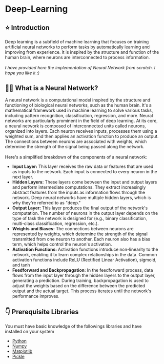 # Deep-Learning


## ⭐️ Introduction
Deep learning is a subfield of machine learning that focuses on training artificial neural networks to perform tasks by automatically learning and improving from experience. It is inspired by the structure and function of the human brain, where neurons are interconnected to process information. <br><br> *I have provided here the implementation of Neural Network from scratch. I hope you like it :)*

## 👨‍💻 What is a Neural Network?
A neural network is a computational model inspired by the structure and functioning of biological neural networks, such as the human brain. It's a mathematical framework used in machine learning to solve various tasks, including pattern recognition, classification, regression, and more. Neural networks are particularly prominent in the field of deep learning. At its core, a neural network is composed of interconnected units called neurons, organized into layers. Each neuron receives inputs, processes them using a weighted sum, and then applies an activation function to produce an output. The connections between neurons are associated with weights, which determine the strength of the signal being passed along the network. <br><br> Here's a simplified breakdown of the components of a neural network:
- **Input Layer:** This layer receives the raw data or features that are used as inputs to the network. Each input is connected to every neuron in the next layer.
- **Hidden Layers:** These layers come between the input and output layers and perform intermediate computations. They extract increasingly abstract features from the inputs as information flows through the network. Deep neural networks have multiple hidden layers, which is why they're referred to as "deep."
- **Output Layer:** This layer produces the final output of the network's computation. The number of neurons in the output layer depends on the type of task the network is designed for (e.g., binary classification, multi-class classification, regression, etc.).
- **Weights and Biases:** The connections between neurons are represented by weights, which determine the strength of the signal transmitted from one neuron to another. Each neuron also has a bias term, which helps control the neuron's activation.
- **Activation Functions:** Activation functions introduce non-linearity to the network, enabling it to learn complex relationships in the data. Common activation functions include ReLU (Rectified Linear Activation), sigmoid, and tanh
- **Feedforward and Backpropagation:** In the feedforward process, data flows from the input layer through the hidden layers to the output layer, generating a prediction. During training, backpropagation is used to adjust the weights based on the difference between the predicted output and the actual target. This process iterates until the network's performance improves.

## 👇 Prerequisite Libraries
You must have basic knowledge of the followings libraries and have installed on your system
- [Python](https://www.python.org/doc/)
- [Numpy](https://numpy.org/doc/stable/)
- [Matplotlib](https://matplotlib.org/stable/index.html)
- [Pickle](https://docs.python.org/3/library/pickle.html)

